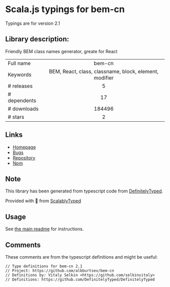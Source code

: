 
# Scala.js typings for bem-cn

Typings are for version 2.1

## Library description:
Friendly BEM class names generator, greate for React

|                    |                 |
| ------------------ | :-------------: |
| Full name          | bem-cn |
| Keywords           | BEM, React, class, classname, block, element, modifier |
| # releases         | 5 |
| # dependents       | 17 |
| # downloads        | 184496 |
| # stars            | 2 |

## Links
- [Homepage](https://github.com/albburtsev/bem-cn)
- [Bugs](https://github.com/albburtsev/bem-cn/issues)
- [Repository](https://github.com/albburtsev/bem-cn)
- [Npm](https://www.npmjs.com/package/bem-cn)
    


## Note
This library has been generated from typescript code from [DefinitelyTyped](https://definitelytyped.org).

Provided with :purple_heart: from [ScalablyTyped](https://github.com/oyvindberg/ScalablyTyped)

## Usage
See [the main readme](../../readme.md) for instructions.

## Comments

These comments are from the typescript definitions and might be useful:
```
// Type definitions for bem-cn 2.1
// Project: https://github.com/albburtsev/bem-cn
// Definitions by: Vitaly Selkin <https://github.com/selkinvitaly>
// Definitions: https://github.com/DefinitelyTyped/DefinitelyTyped

```

